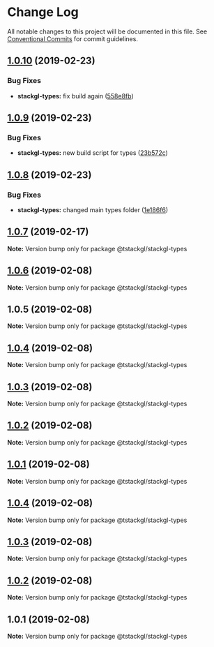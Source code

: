 # Change Log

All notable changes to this project will be documented in this file.
See [Conventional Commits](https://conventionalcommits.org) for commit guidelines.

## [1.0.10](https://github.com/nkint/tstackgl/compare/@tstackgl/stackgl-types@1.0.9...@tstackgl/stackgl-types@1.0.10) (2019-02-23)


### Bug Fixes

* **stackgl-types:** fix build again ([558e8fb](https://github.com/nkint/tstackgl/commit/558e8fb))





## [1.0.9](https://github.com/nkint/tstackgl/compare/@tstackgl/stackgl-types@1.0.8...@tstackgl/stackgl-types@1.0.9) (2019-02-23)


### Bug Fixes

* **stackgl-types:** new build script for types ([23b572c](https://github.com/nkint/tstackgl/commit/23b572c))





## [1.0.8](https://github.com/nkint/tstackgl/compare/@tstackgl/stackgl-types@1.0.7...@tstackgl/stackgl-types@1.0.8) (2019-02-23)


### Bug Fixes

* **stackgl-types:** changed main types folder ([1e186f6](https://github.com/nkint/tstackgl/commit/1e186f6))





## [1.0.7](https://github.com/nkint/tstackgl/compare/@tstackgl/stackgl-types@1.0.6...@tstackgl/stackgl-types@1.0.7) (2019-02-17)

**Note:** Version bump only for package @tstackgl/stackgl-types





## [1.0.6](https://github.com/nkint/tstackgl/compare/@tstackgl/stackgl-types@1.0.5...@tstackgl/stackgl-types@1.0.6) (2019-02-08)

**Note:** Version bump only for package @tstackgl/stackgl-types





## 1.0.5 (2019-02-08)

**Note:** Version bump only for package @tstackgl/stackgl-types





## [1.0.4](https://github.com/nkint/tstackgl/compare/@tstackgl/stackgl-types@1.0.4...@tstackgl/stackgl-types@1.0.4) (2019-02-08)

**Note:** Version bump only for package @tstackgl/stackgl-types





## [1.0.3](https://github.com/nkint/tstackgl/compare/@tstackgl/stackgl-types@1.0.4...@tstackgl/stackgl-types@1.0.3) (2019-02-08)

**Note:** Version bump only for package @tstackgl/stackgl-types





## [1.0.2](https://github.com/nkint/tstackgl/compare/@tstackgl/stackgl-types@1.0.4...@tstackgl/stackgl-types@1.0.2) (2019-02-08)

**Note:** Version bump only for package @tstackgl/stackgl-types





## [1.0.1](https://github.com/nkint/tstackgl/compare/@tstackgl/stackgl-types@1.0.4...@tstackgl/stackgl-types@1.0.1) (2019-02-08)

**Note:** Version bump only for package @tstackgl/stackgl-types





## [1.0.4](https://github.com/nkint/tstackgl/compare/@tstackgl/stackgl-types@1.0.3...@tstackgl/stackgl-types@1.0.4) (2019-02-08)

**Note:** Version bump only for package @tstackgl/stackgl-types





## [1.0.3](https://github.com/nkint/tstackgl/compare/@tstackgl/stackgl-types@1.0.2...@tstackgl/stackgl-types@1.0.3) (2019-02-08)

**Note:** Version bump only for package @tstackgl/stackgl-types





## [1.0.2](https://github.com/nkint/tstackgl/compare/@tstackgl/stackgl-types@1.0.1...@tstackgl/stackgl-types@1.0.2) (2019-02-08)

**Note:** Version bump only for package @tstackgl/stackgl-types





## 1.0.1 (2019-02-08)

**Note:** Version bump only for package @tstackgl/stackgl-types
